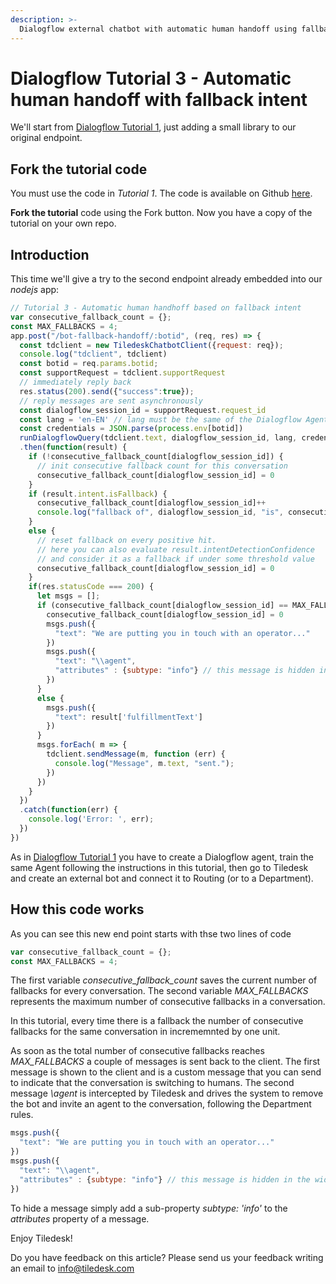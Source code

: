 ```yaml
---
description: >-
  Dialogflow external chatbot with automatic human handoff using fallback intent
---
```


# Dialogflow  Tutorial 3 - Automatic human handoff with fallback intent

We'll start from [Dialogflow Tutorial 1](apis/tutorials/dialogflow-as-external-chatbot-integration), just adding a small library to our original endpoint.

## Fork the tutorial code

You must use the code in *Tutorial 1*. The code is available on Github [here](https://github.com/Tiledesk/tiledesk-dialogflow-proxy-tutorial).

**Fork the tutorial** code using the Fork button. Now you have a copy of the tutorial on your own repo.

## Introduction

This time we'll give a try to the second endpoint already embedded into our _nodejs_ app:

```javascript
// Tutorial 3 - Automatic human handhoff based on fallback intent
var consecutive_fallback_count = {};
const MAX_FALLBACKS = 4;
app.post("/bot-fallback-handoff/:botid", (req, res) => {
  const tdclient = new TiledeskChatbotClient({request: req});
  console.log("tdclient", tdclient)
  const botid = req.params.botid;
  const supportRequest = tdclient.supportRequest
  // immediately reply back
  res.status(200).send({"success":true});
  // reply messages are sent asynchronously
  const dialogflow_session_id = supportRequest.request_id
  const lang = 'en-EN' // lang must be the same of the Dialogflow Agent
  const credentials = JSON.parse(process.env[botid])
  runDialogflowQuery(tdclient.text, dialogflow_session_id, lang, credentials)
  .then(function(result) {
    if (!consecutive_fallback_count[dialogflow_session_id]) {
      // init consecutive fallback count for this conversation
      consecutive_fallback_count[dialogflow_session_id] = 0
    }
    if (result.intent.isFallback) {
      consecutive_fallback_count[dialogflow_session_id]++
      console.log("fallback of", dialogflow_session_id, "is", consecutive_fallback_count[dialogflow_session_id])
    }
    else {
      // reset fallback on every positive hit.
      // here you can also evaluate result.intentDetectionConfidence
      // and consider it as a fallback if under some threshold value
      consecutive_fallback_count[dialogflow_session_id] = 0
    }
    if(res.statusCode === 200) {
      let msgs = [];
      if (consecutive_fallback_count[dialogflow_session_id] == MAX_FALLBACKS) {
        consecutive_fallback_count[dialogflow_session_id] = 0
        msgs.push({
          "text": "We are putting you in touch with an operator..."
        })
        msgs.push({
          "text": "\\agent",
          "attributes" : {subtype: "info"} // this message is hidden in the widget
        }) 
      }
      else {
        msgs.push({
          "text": result['fulfillmentText']
        })
      }
      msgs.forEach( m => {
        tdclient.sendMessage(m, function (err) {
          console.log("Message", m.text, "sent.");
        })
      })
    }
  })
  .catch(function(err) {
    console.log('Error: ', err);
  })
})
```

As in [Dialogflow Tutorial 1](apis/tutorials/dialogflow-as-external-chatbot-integration) you have to create a Dialogflow agent, train the same Agent following the instructions in this tutorial, then go to Tiledesk and create an external bot and connect it to Routing (or to a Department).

## How this code works

As you can see this new end point starts with thse two lines of code

```javascript
var consecutive_fallback_count = {};
const MAX_FALLBACKS = 4;
```

The first variable *consecutive_fallback_count* saves the current number of fallbacks for every conversation.
The second variable *MAX_FALLBACKS* represents the maximum number of consecutive fallbacks in a conversation.

In this tutorial, every time there is a fallback the number of consecutive fallbacks for the same conversation in incrememnted by one unit.

As soon as the total number of consecutive fallbacks reaches *MAX_FALLBACKS* a couple of messages is sent back to the client.
The first message is shown to the client and is a custom message that you can send to indicate that the conversation is switching to humans.
The second message *\agent* is intercepted by Tiledesk and drives the system to remove the bot and invite an agent to the conversation, following the Department rules.

```javascript
msgs.push({
  "text": "We are putting you in touch with an operator..."
})
msgs.push({
  "text": "\\agent",
  "attributes" : {subtype: "info"} // this message is hidden in the widget
})
```

To hide a message simply add a sub-property *subtype: 'info'* to the *attributes* property of a message.

Enjoy Tiledesk!

Do you have feedback on this article? Please send us your feedback writing an email to info@tiledesk.com
